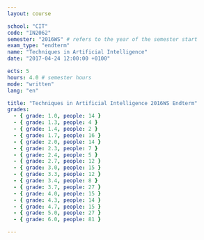 ```yaml
---
layout: course

school: "CIT"
code: "IN2062"
semester: "2016WS" # refers to the year of the semester start
exam_type: "endterm"
name: "Techniques in Artificial Intelligence"
date: "2017-04-24 12:00:00 +0100"

ects: 5
hours: 4.0 # semester hours
mode: "written"
lang: "en"

title: "Techniques in Artificial Intelligence 2016WS Endterm"
grades:
  - { grade: 1.0, people: 14 }
  - { grade: 1.3, people: 4 }
  - { grade: 1.4, people: 2 }
  - { grade: 1.7, people: 16 }
  - { grade: 2.0, people: 14 }
  - { grade: 2.3, people: 7 }
  - { grade: 2.4, people: 5 }
  - { grade: 2.7, people: 12 }
  - { grade: 3.0, people: 15 }
  - { grade: 3.3, people: 12 }
  - { grade: 3.4, people: 8 }
  - { grade: 3.7, people: 27 }
  - { grade: 4.0, people: 15 }
  - { grade: 4.3, people: 14 }
  - { grade: 4.7, people: 15 }
  - { grade: 5.0, people: 27 }
  - { grade: 6.0, people: 81 }

---
```

